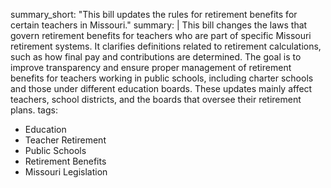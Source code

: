 summary_short: "This bill updates the rules for retirement benefits for certain teachers in Missouri."
summary: |
  This bill changes the laws that govern retirement benefits for teachers who are part of specific Missouri retirement systems. It clarifies definitions related to retirement calculations, such as how final pay and contributions are determined. The goal is to improve transparency and ensure proper management of retirement benefits for teachers working in public schools, including charter schools and those under different education boards. These updates mainly affect teachers, school districts, and the boards that oversee their retirement plans.
tags:
  - Education
  - Teacher Retirement
  - Public Schools
  - Retirement Benefits
  - Missouri Legislation
